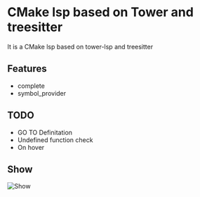# CMake lsp based on Tower and treesitter

It is a CMake lsp based on tower-lsp and treesitter 

## Features

* complete
* symbol\_provider

## TODO

* GO TO Definitation
* Undefined function check
* On hover

## Show 
![Show](https://raw.githubusercontent.com/Decodetalkers/utils/master/cmakelsp/demo.gif)


